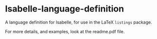 # Isabelle-language-definition
A language definition for Isabelle, for use in the LaTeX `listings` package.

For more details, and examples, look at the readme.pdf file.
